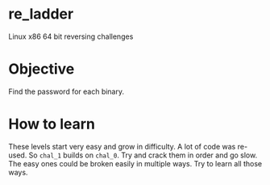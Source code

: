 # re_ladder
Linux x86 64 bit reversing challenges 

# Objective
Find the password for each binary.

# How to learn
These levels start very easy and grow in difficulty. A lot of code was re-used.
So `chal_1` builds on `chal_0`. Try and crack them in order and go slow. The
easy ones could be broken easily in multiple ways. Try to learn all those ways.

